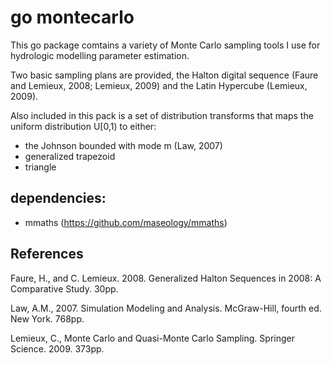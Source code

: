 # go montecarlo

This go package comtains a variety of Monte Carlo sampling tools I use for hydrologic modelling parameter estimation.

Two basic sampling plans are provided, the Halton digital sequence (Faure and Lemieux, 2008; Lemieux, 2009) and the Latin Hypercube (Lemieux, 2009).

Also included in this pack is a set of distribution transforms that maps the uniform distribution U[0,1) to either:
* the Johnson bounded with mode m (Law, 2007)
* generalized trapezoid
* triangle

## dependencies:

* mmaths (https://github.com/maseology/mmaths)

## References

Faure, H., and C. Lemieux. 2008. Generalized Halton Sequences in 2008: A Comparative Study. 30pp.

Law, A.M., 2007. Simulation Modeling and Analysis. McGraw-Hill, fourth ed. New York. 768pp.

Lemieux, C., Monte Carlo and Quasi-Monte Carlo Sampling. Springer Science. 2009. 373pp.
